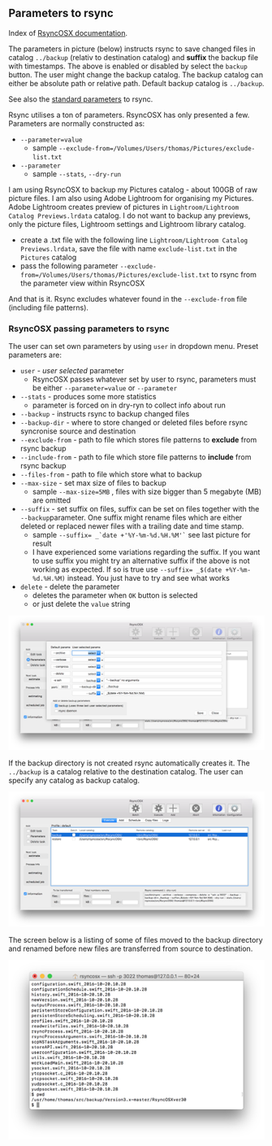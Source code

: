 ## Parameters to rsync

Index of [RsyncOSX documentation](https://rsyncosx.github.io/Documentation/).

The parameters in picture (below) instructs rsync to save changed files in catalog `../backup` (relativ to destination catalog) and **suffix** the backup file with timestamps. The above is enabled or disabled by select the `backup` button. The user might change the backup catalog. The backup catalog can either be absolute path or relative path. Default backup catalog is `../backup`.

See also the [standard parameters](https://github.com/rsyncOSX/Documentation/blob/master/docs/RsyncParameters.md) to rsync.

Rsync utilises a ton of parameters. RsyncOSX has only presented a few. Parameters are normally constructed as:

- `--parameter=value` 
	- sample `--exclude-from=/Volumes/Users/thomas/Pictures/exclude-list.txt`
- `--parameter` 
	- sample `--stats`, `--dry-run`

I am using RsyncOSX to backup my Pictures catalog - about 100GB of raw picture files. I am also using Adobe Lightroom for organising my Pictures. Adobe Lightroom creates preview of pictures in `Lightroom/Lightroom Catalog Previews.lrdata` catalog. I do not want to backup any previews, only the picture files, Lightroom settings and Lightroom library catalog. 

- create a .txt file with the following line `Lightroom/Lightroom Catalog Previews.lrdata`, save the file with name `exclude-list.txt` in the `Pictures` catalog
- pass the following parameter `--exclude-from=/Volumes/Users/thomas/Pictures/exclude-list.txt` to rsync from the parameter view within RsyncOSX

And that is it. Rsync excludes whatever found in the `--exclude-from` file (including file patterns).

### RsyncOSX passing parameters to rsync

The user can set own parameters by using `user` in dropdown menu. Preset parameters are:

- `user` - _user selected_ parameter
	- RsyncOSX passes whatever set by user to rsync, parameters must be either `--parameter=value` or `--parameter`
- `--stats` - produces some more statistics
	- parameter is forced on in dry-ryn to collect info about run
- `--backup` - instructs rsync to backup changed files
- `--backup-dir` - where to store changed or deleted files before rsync syncronise source and destination
- `--exclude-from` - path to file which stores file patterns to **exclude** from rsync backup
- `--include-from` - path to file which store file patterns to **include** from rsync backup 
- `--files-from` - path to file which store what to backup
- `--max-size` - set max size of files to backup
	- sample `--max-size=5MB` , files with size bigger than 5 megabyte (MB) are omitted
- `--suffix` - set suffix on files, suffix can be set on files together with the `--backup`parameter. One suffix might rename files which are either deleted or replaced newer files with a trailing date and time stamp.
	- sample <code>--suffix= _\`date +'%Y-%m-%d.%H.%M'`</code> see last picture for result
	- I have experienced some variations regarding the suffix. If you want to use suffix you might try an alternative suffix if the above is not working as expected. If so is true use `--suffix= _$(date +%Y-%m-%d.%H.%M)` instead. You just have to try and see what works 
- `delete` - delete the parameter
	- deletes the parameter when `OK` button is selected
	- or just delete the `value` string

![New configurations](screenshots/master/rsync/rsync1.png)


If the backup directory is not created rsync automatically creates it. The `../backup` is a catalog relative to the destination catalog. The user can specify any catalog as backup catalog.

![New configurations](screenshots/master/rsync/rsync2.png)


The screen below is a listing of some of files moved to the backup directory and renamed before new files are transferred from source to destination.

![New configurations](screenshots/master/rsync/rsync3.png)

